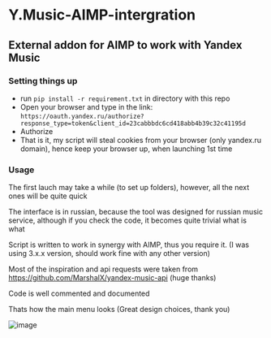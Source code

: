 # Y.Music-AIMP-intergration


## External addon for AIMP to work with Yandex Music


### Setting things up
  - run ```pip install -r requirement.txt``` in directory with this repo
  - Open your browser and type in the link: ```https://oauth.yandex.ru/authorize?response_type=token&client_id=23cabbbdc6cd418abb4b39c32c41195d```
  - Authorize
  - That is it, my script will steal cookies from your browser (only yandex.ru domain), hence keep your browser up, when launching 1st time


### Usage
The first lauch may take a while (to set up folders), however, all the next ones will be quite quick

The interface is in russian, because the tool was designed for russian music service, although if you check the code, it becomes quite trivial what is what

Script is written to work in synergy with AIMP, thus you require it. (I was using 3.x.x version, should work fine with any other version)

Most of the inspiration and api requests were taken from https://github.com/MarshalX/yandex-music-api (huge thanks)

Code is well commented and documented



Thats how the main menu looks (Great design choices, thank you)

![image](https://user-images.githubusercontent.com/29946764/178170947-ab1cde69-30cd-4bc8-8b0c-fc2caae05f99.png)
